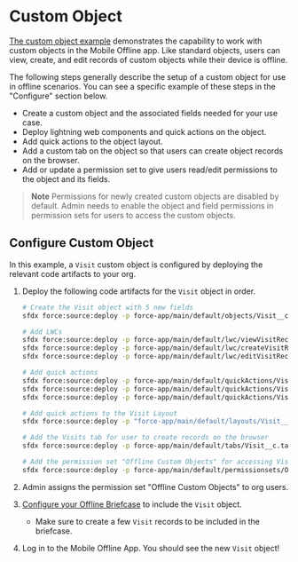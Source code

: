 # Custom Object

[The custom object example](../force-app/main/default/objects/Visit__c) demonstrates the capability to work with custom objects in the Mobile Offline app. Like standard objects, users can view, create, and edit records of custom objects while their device is offline.

The following steps generally describe the setup of a custom object for use in offline scenarios. You can see a specific example of these steps in the "Configure" section below.
- Create a custom object and the associated fields needed for your use case.
- Deploy lightning web components and quick actions on the object.
- Add quick actions to the object layout.
- Add a custom tab on the object so that users can create object records on the browser.
- Add or update a permission set to give users read/edit permissions to the object and its fields.

> **Note**
> Permissions for newly created custom objects are disabled by default. Admin needs to enable the object and field permissions in permission sets for users to access the custom objects. 

## Configure Custom Object

In this example, a `Visit` custom object is configured by deploying the relevant code artifacts to your org.

1. Deploy the following code artifacts for the `Visit` object in order.

    ```sh
    # Create the Visit object with 5 new fields
    sfdx force:source:deploy -p force-app/main/default/objects/Visit__c

    # Add LWCs
    sfdx force:source:deploy -p force-app/main/default/lwc/viewVisitRecord
    sfdx force:source:deploy -p force-app/main/default/lwc/createVisitRecord
    sfdx force:source:deploy -p force-app/main/default/lwc/editVisitRecord

    # Add quick actions
    sfdx force:source:deploy -p force-app/main/default/quickActions/Visit__c.view.quickAction-meta.xml
    sfdx force:source:deploy -p force-app/main/default/quickActions/Visit__c.create.quickAction-meta.xml
    sfdx force:source:deploy -p force-app/main/default/quickActions/Visit__c.edit.quickAction-meta.xml

    # Add quick actions to the Visit Layout
    sfdx force:source:deploy -p "force-app/main/default/layouts/Visit__c-Visit Layout.layout-meta.xml"

    # Add the Visits tab for user to create records on the browser
    sfdx force:source:deploy -p force-app/main/default/tabs/Visit__c.tab-meta.xml

    # Add the permission set "Offline Custom Objects" for accessing Visit object
    sfdx force:source:deploy -p force-app/main/default/permissionsets/Offline_Custom_Objects.permissionset-meta.xml
    ``` 

2. Admin assigns the permission set "Offline Custom Objects" to org users.

3. [Configure your Offline Briefcase](../README.md#define-an-offline-briefcase) to include the `Visit` object. 
    - Make sure to create a few `Visit` records to be included in the briefcase.

4. Log in to the Mobile Offline App. You should see the new `Visit` object!
